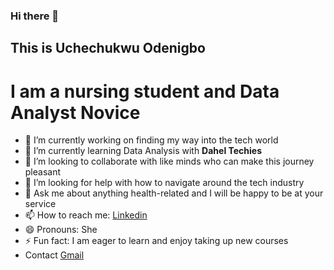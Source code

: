 ### Hi there 👋

## This is Uchechukwu Odenigbo
# I am a nursing student and Data Analyst Novice 


- 🔭 I’m currently working on finding my way into the tech world
- 🌱 I’m currently learning Data Analysis with **Dahel Techies**
- 👯 I’m looking to collaborate with like minds who can make this journey pleasant 
- 🤔 I’m looking for help with how to navigate around the tech industry
- 💬 Ask me about anything health-related and I will be happy to be at your service
- 📫 How to reach me: [Linkedin](https://www.linkedin.com/in/uche-cynthia-38bb46260/)
- 😄 Pronouns: She
- ⚡ Fun fact: I am eager to learn and enjoy taking up new courses
- Contact [Gmail](uchec30@gmail.com)
